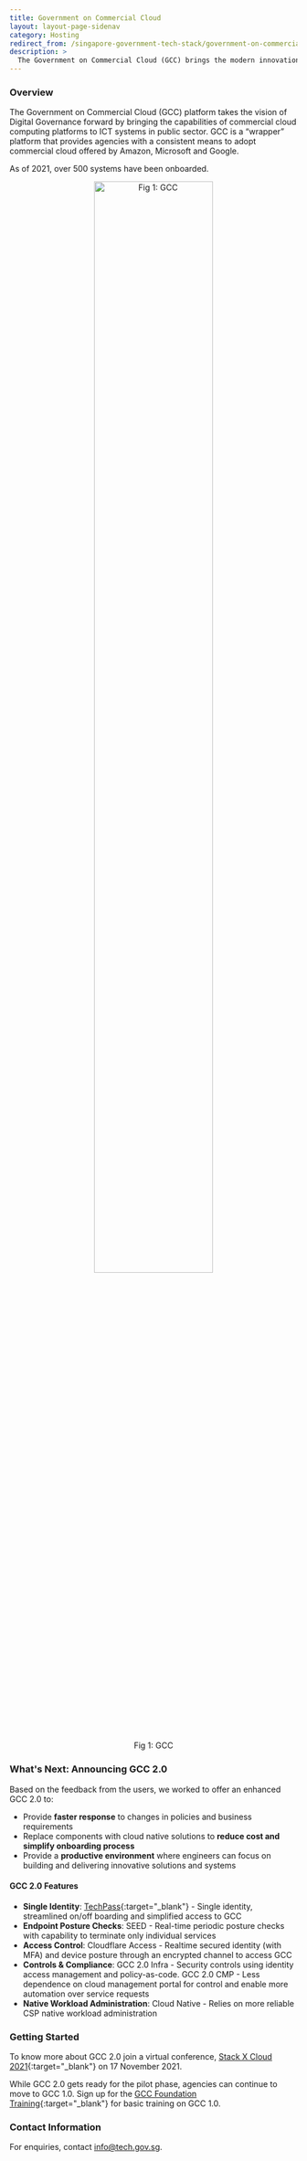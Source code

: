 ```yaml
---
title: Government on Commercial Cloud
layout: layout-page-sidenav
category: Hosting
redirect_from: /singapore-government-tech-stack/government-on-commercial-cloud
description: >
  The Government on Commercial Cloud (GCC) brings the modern innovations and capabilities of commercial cloud computing platforms to Government systems.
---
```


### Overview

The Government on Commercial Cloud (GCC) platform takes the vision of Digital Governance forward by bringing the capabilities of commercial cloud computing platforms to ICT systems in public sector.  GCC is a “wrapper” platform that provides agencies with a consistent means to adopt commercial cloud offered by Amazon, Microsoft and Google.

As of 2021, over 500 systems have been onboarded. 

<figure style="text-align: center">
  <img
    src="/assets/img/GCC-fig1.png" width="70%" height="70%" 
    alt="Fig 1: GCC"
  />
  <figcaption>Fig 1: GCC</figcaption>
</figure>

### What's Next: Announcing GCC 2.0

Based on the feedback from the users, we worked to offer an enhanced GCC 2.0 to:
- Provide **faster response** to changes in policies and business requirements
- Replace components with cloud native solutions to **reduce cost and simplify onboarding process** 
- Provide a **productive environment** where engineers can focus on building and delivering innovative solutions and systems

#### GCC 2.0 Features

-	**Single Identity**: [TechPass](https://www.developer.tech.gov.sg/singapore-government-tech-stack/service-management/techpass.html){:target="_blank"} - Single identity, streamlined on/off boarding and simplified access to GCC
-	**Endpoint Posture Checks**: SEED - Real-time periodic posture checks with capability to terminate only individual services
-	**Access Control**: Cloudflare Access - Realtime secured identity (with MFA) and device posture through an encrypted channel to access GCC
-	**Controls & Compliance**: GCC 2.0 Infra - Security controls using identity access management and policy-as-code. GCC 2.0 CMP - Less dependence on cloud management portal for control and enable more automation over service requests
-	**Native Workload Administration**: Cloud Native - Relies on more reliable CSP native workload administration

### Getting Started

To know more about GCC 2.0 join a virtual conference, [Stack X Cloud 2021](https://www.developer.tech.gov.sg/communities/events/stack-x-cloud-2021){:target="_blank"} on 17 November 2021. 

While GCC 2.0 gets ready for the pilot phase, agencies can continue to move to GCC 1.0. Sign up for the [GCC Foundation Training](https://www.developer.tech.gov.sg/gcc-foundation-training){:target="_blank"} for basic training on GCC 1.0. 

### Contact Information

For enquiries, contact <info@tech.gov.sg>.
